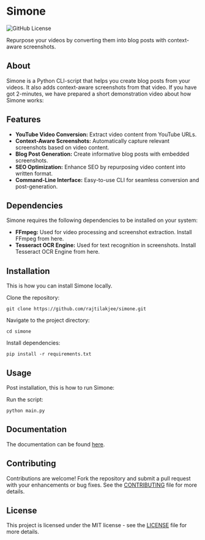 # Simone

![GitHub License](https://img.shields.io/github/license/rajtilakjee/simone)


Repurpose your videos by converting them into blog posts with context-aware screenshots.

## About

Simone is a Python CLI-script that helps you create blog posts from your videos. It also adds context-aware screenshots from that video. If you have got 2-minutes, we have prepared a short demonstration video about how Simone works:

## Features

- **YouTube Video Conversion:** Extract video content from YouTube URLs.
- **Context-Aware Screenshots:** Automatically capture relevant screenshots based on video content.
- **Blog Post Generation:** Create informative blog posts with embedded screenshots.
- **SEO Optimization:** Enhance SEO by repurposing video content into written format.
- **Command-Line Interface:** Easy-to-use CLI for seamless conversion and post-generation.

## Dependencies

Simone requires the following dependencies to be installed on your system:

- **FFmpeg:** Used for video processing and screenshot extraction. Install FFmpeg from here.
- **Tesseract OCR Engine:** Used for text recognition in screenshots. Install Tesseract OCR Engine from here.

## Installation

This is how you can install Simone locally.

Clone the repository:
```
git clone https://github.com/rajtilakjee/simone.git
```
Navigate to the project directory:
```
cd simone
```
Install dependencies:
```
pip install -r requirements.txt
```
## Usage

Post installation, this is how to run Simone:

Run the script:
```
python main.py
```
## Documentation

The documentation can be found [here](https://rajtilakjee.gitbook.io/simone).

## Contributing

Contributions are welcome! Fork the repository and submit a pull request with your enhancements or bug fixes. See the [CONTRIBUTING](CONTRIBUTING.md) file for more details.

## License

This project is licensed under the MIT license - see the [LICENSE](LICENSE) file for more details.
